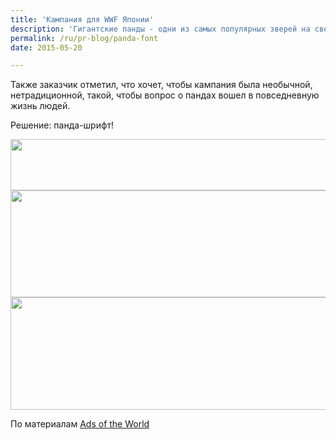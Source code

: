 ```yaml
---
title: 'Кампания для WWF Японии'
description: 'Гигантские панды - одни из самых популярных зверей на свете. И при этом на воле осталось всего 1600 особей, а это значит что они почти вымерли. WWF Японии поставило задачу перед агентством Ogilvy &amp; Mather: провести кампанию по увеличению популярности программы по сохранению гигантских панд, и привлечь максимальные пожертвования.'
permalink: /ru/pr-blog/panda-font
date: 2015-05-20

---
```


Также заказчик отметил, что хочет, чтобы кампания была необычной, нетрадиционной, такой, чтобы вопроc  о пандах вошел в повседневную жизнь людей.

Решение: панда-шрифт!

<img src="{{ site.assets }}/upload/pandafont1.jpg" alt="" class="post__img" width="580" height="82">

<img src="{{ site.assets }}/upload/pandafont2.jpg" alt="" class="post__img" width="579" height="171">

<img src="{{ site.assets }}/upload/pandafont3.jpg" alt="" class="post__img" width="580" height="180">

По материалам <a href="https://adsoftheworld.com/media/dm/wwf_japan_the_panda_font?size=original">Ads of the World </a>

